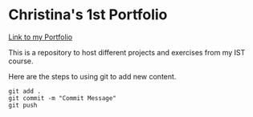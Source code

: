 # Christina's 1st Portfolio

[Link to my Portfolio](https://github.com/ChristinaHandley03/ist-portfolio-christina)

This is a repository to host different projects and exercises from my IST course.

Here are the steps to using git to add new content.

```
git add .
git commit -m "Commit Message"
git push
```
